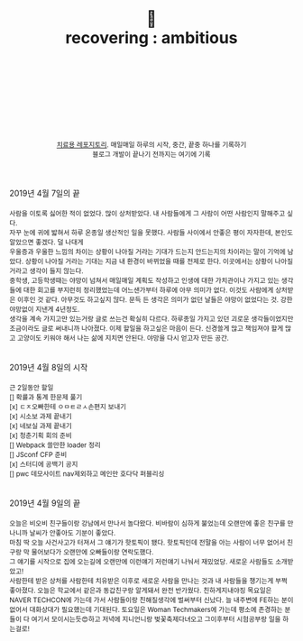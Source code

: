 <div align="center">
  <h1>
    <br/>
    <br/>
    🤞
    <br />
    recovering : ambitious
    <br />
    <br />
    <br />
    <br />
  </h1>
  <sup>
    <br />
    <br />
    <br />
    <a href="https://github.com/purelledhand/cure">치료용 레포지토리</a>. 매일매일 하루의 시작, 중간, 끝중 하나를 기록하기
    <br />
    블로그 개발이 끝나기 전까지는 여기에 기록
  </sup>
  <br />
  <br />
  <br />
  <br />
</div>
<div>
  2019년 4월 7일의 끝
  <br />
  <br />
  <sup>
    사람을 이토록 싫어한 적이 없었다. 많이 상처받았다. 내 사람들에게 그 사람이 어떤 사람인지 말해주고 싶다.<br />
    자꾸 눈에 귀에 밟혀서 하루 온종일 생산적인 일을 못했다. 사람들 사이에서 안좋은 평이 자자한데, 본인도 알았으면 좋겠다. 덜 나대게<br />
    우울증과 우울한 느낌의 차이는 상황이 나아질 거라는 기대가 드는지 안드는지의 차이라는 말이 기억에 남았다. 상황이 나아질 거라는 기대는 지금 내 환경이 바뀌었을 때를 전제로 한다. 이곳에서는 상황이 나아질 거라고 생각이 들지 않는다.<br />
    중학생, 고등학생때는 야망이 넘쳐서 매일매일 계획도 작성하고 인생에 대한 가치관이나 가지고 있는 생각들에 대한 회고를 부지런히 정리했었는데 어느샌가부터 하루에 아무 의미가 없다. 이것도 사람에게 상처받은 이후인 것 같다. 아무것도 하고싶지 않다. 문득 든 생각은 의미가 없던 날들은 야망이 없었다는 것. 강한 야망없이 지낸게 4년정도.<br />
    생각을 계속 가지고만 있는거랑 글로 쓰는건 확실히 다르다. 하루종일 가지고 있던 괴로운 생각들이었지만 조금이라도 글로 써내니까 나아졌다. 이제 할일을 하고싶은 마음이 든다. 신경쓸게 많고 책임져야 할게 많고 고양이도 키워야 해서 나는 삶에 지치면 안된다. 야망을 다시 얻고자 만든 공간.
  </sup>
</div>
<br />
<br />
<div>
  2019년 4월 8일의 시작
  <br />
  <br />
  <sup>
    근 2일동안 할일<br />
    [] 확률과 통계 한문제 풀기<br />
    [x] ㄷㅈ오빠한테 ㅇㅁㅌㄹㅅ손편지 보내기<br />
    [x] 시소보 과제 끝내기<br />
    [x] 네보실 과제 끝내기<br />
    [x] 청춘기획 회의 준비<br />
    [] Webpack 쓸만한 loader 정리<br />
    [] JSconf CFP 준비<br />
    [x] 스터디에 공백기 공지<br />
    [] pwc 데모사이트 nav제외하고 메인만 호다닥 퍼블리싱<br />
  </sup>
</div>
<br />
<br />
<div>
  2019년 4월 9일의 끝
  <br />
  <br />
  <sup>
    오늘은 비오비 친구들이랑 강남에서 만나서 놀다왔다. 비바람이 심하게 불었는데 오랜만에 좋은 친구를 만나니까 날씨가 안좋아도 기분이 좋았다.<br />
    마침 딱 오늘 사건사고가 터져서 그 얘기가 핫토픽이 됐다. 핫토픽인데 전말을 아는 사람이 너무 없어서 친구랑 막 물어보다가 오랜만에 오빠들이랑 연락도했다.<br />
    그 얘기를 시작으로 집에 오는길에 오랜만에 이런얘기 저런얘기 나눠서 재밌었당. 새로운 사람들도 소개받았고!<br />
    사람한테 받은 상처를 사람한테 치유받은 이후로 새로운 사람을 만나는 것과 내 사람들을 챙기는게 부쩍 좋아졌다. 오늘은 학교에서 같은과 동갑친구랑 알게돼서 완전 반가웠다. 친하게지내야징 
    목요일은 NAVER TECHCON에 가는데 가서 사람들이랑 친해질생각에 벌써부터 신났다. 늘 내주변에 FE하는 분이 없어서 대화상대가 필요했는데 기대된다. 토요일은 Woman Techmakers에 가는데 평소에 존경하는 분들이 다 여기서 모이시는듯😍하고 저녁에 지니언니랑 벚꽃축제다녀오고 그이후부터 시험공부랑 일을 하는걸로!<br />
  </sup>
</div>
